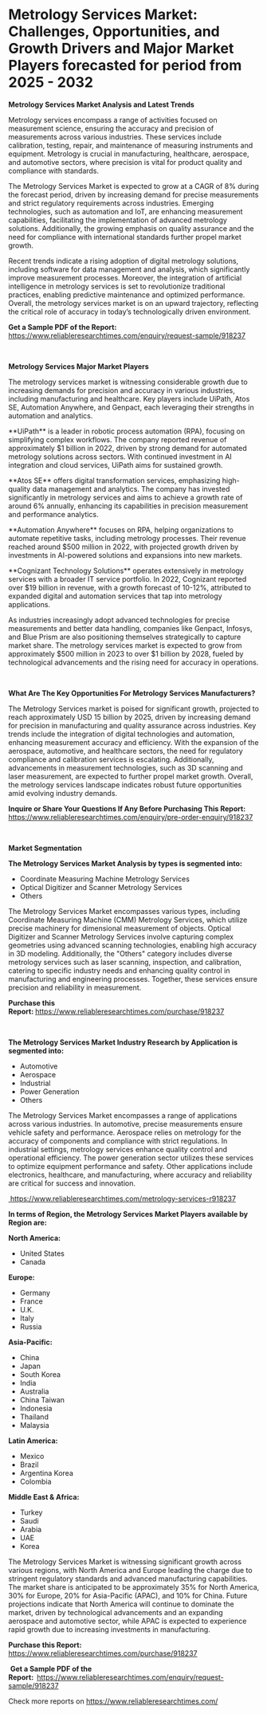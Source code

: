 <p><h1>Metrology Services Market: Challenges, Opportunities, and Growth Drivers and Major Market Players forecasted for period from 2025 - 2032</h1></p><p><strong>Metrology Services Market Analysis and Latest Trends</strong></p>
<p><p>Metrology services encompass a range of activities focused on measurement science, ensuring the accuracy and precision of measurements across various industries. These services include calibration, testing, repair, and maintenance of measuring instruments and equipment. Metrology is crucial in manufacturing, healthcare, aerospace, and automotive sectors, where precision is vital for product quality and compliance with standards.</p><p>The Metrology Services Market is expected to grow at a CAGR of 8% during the forecast period, driven by increasing demand for precise measurements and strict regulatory requirements across industries. Emerging technologies, such as automation and IoT, are enhancing measurement capabilities, facilitating the implementation of advanced metrology solutions. Additionally, the growing emphasis on quality assurance and the need for compliance with international standards further propel market growth.</p><p>Recent trends indicate a rising adoption of digital metrology solutions, including software for data management and analysis, which significantly improve measurement processes. Moreover, the integration of artificial intelligence in metrology services is set to revolutionize traditional practices, enabling predictive maintenance and optimized performance. Overall, the metrology services market is on an upward trajectory, reflecting the critical role of accuracy in today’s technologically driven environment.</p></p>
<p><strong>Get a Sample PDF of the Report:&nbsp;</strong> <a href="https://www.reliableresearchtimes.com/enquiry/request-sample/918237?utm_campaign=3293&utm_medium=2&utm_source=Github&utm_content=ia&utm_term=07032025&utm_id=metrology-services">https://www.reliableresearchtimes.com/enquiry/request-sample/918237</a></p>
<p>&nbsp;</p>
<p><strong>Metrology Services Major Market Players</strong></p>
<p><p>The metrology services market is witnessing considerable growth due to increasing demands for precision and accuracy in various industries, including manufacturing and healthcare. Key players include UiPath, Atos SE, Automation Anywhere, and Genpact, each leveraging their strengths in automation and analytics.</p><p>**UiPath** is a leader in robotic process automation (RPA), focusing on simplifying complex workflows. The company reported revenue of approximately $1 billion in 2022, driven by strong demand for automated metrology solutions across sectors. With continued investment in AI integration and cloud services, UiPath aims for sustained growth.</p><p>**Atos SE** offers digital transformation services, emphasizing high-quality data management and analytics. The company has invested significantly in metrology services and aims to achieve a growth rate of around 6% annually, enhancing its capabilities in precision measurement and performance analytics.</p><p>**Automation Anywhere** focuses on RPA, helping organizations to automate repetitive tasks, including metrology processes. Their revenue reached around $500 million in 2022, with projected growth driven by investments in AI-powered solutions and expansions into new markets. </p><p>**Cognizant Technology Solutions** operates extensively in metrology services with a broader IT service portfolio. In 2022, Cognizant reported over $19 billion in revenue, with a growth forecast of 10-12%, attributed to expanded digital and automation services that tap into metrology applications.</p><p>As industries increasingly adopt advanced technologies for precise measurements and better data handling, companies like Genpact, Infosys, and Blue Prism are also positioning themselves strategically to capture market share. The metrology services market is expected to grow from approximately $500 million in 2023 to over $1 billion by 2028, fueled by technological advancements and the rising need for accuracy in operations.</p></p>
<p>&nbsp;</p>
<p><strong>What Are The Key Opportunities For Metrology Services Manufacturers?</strong></p>
<p><p>The Metrology Services market is poised for significant growth, projected to reach approximately USD 15 billion by 2025, driven by increasing demand for precision in manufacturing and quality assurance across industries. Key trends include the integration of digital technologies and automation, enhancing measurement accuracy and efficiency. With the expansion of the aerospace, automotive, and healthcare sectors, the need for regulatory compliance and calibration services is escalating. Additionally, advancements in measurement technologies, such as 3D scanning and laser measurement, are expected to further propel market growth. Overall, the metrology services landscape indicates robust future opportunities amid evolving industry demands.</p></p>
<p><strong>Inquire or Share Your Questions If Any Before Purchasing This Report:</strong> <a href="https://www.reliableresearchtimes.com/enquiry/pre-order-enquiry/918237?utm_campaign=3293&utm_medium=2&utm_source=Github&utm_content=ia&utm_term=07032025&utm_id=metrology-services">https://www.reliableresearchtimes.com/enquiry/pre-order-enquiry/918237</a></p>
<p>&nbsp;</p>
<p><strong>Market Segmentation</strong></p>
<p><strong>The Metrology Services Market Analysis by types is segmented into:</strong></p>
<p><ul><li>Coordinate Measuring Machine Metrology Services</li><li>Optical Digitizer and Scanner Metrology Services</li><li>Others</li></ul></p>
<p><p>The Metrology Services Market encompasses various types, including Coordinate Measuring Machine (CMM) Metrology Services, which utilize precise machinery for dimensional measurement of objects. Optical Digitizer and Scanner Metrology Services involve capturing complex geometries using advanced scanning technologies, enabling high accuracy in 3D modeling. Additionally, the "Others" category includes diverse metrology services such as laser scanning, inspection, and calibration, catering to specific industry needs and enhancing quality control in manufacturing and engineering processes. Together, these services ensure precision and reliability in measurement.</p></p>
<p><strong>Purchase this Report:&nbsp;</strong><a href="https://www.reliableresearchtimes.com/purchase/918237?utm_campaign=3293&utm_medium=2&utm_source=Github&utm_content=ia&utm_term=07032025&utm_id=metrology-services">https://www.reliableresearchtimes.com/purchase/918237</a></p>
<p>&nbsp;</p>
<p><strong>The Metrology Services Market Industry Research by Application is segmented into:</strong></p>
<p><ul><li>Automotive</li><li>Aerospace</li><li>Industrial</li><li>Power Generation</li><li>Others</li></ul></p>
<p><p>The Metrology Services Market encompasses a range of applications across various industries. In automotive, precise measurements ensure vehicle safety and performance. Aerospace relies on metrology for the accuracy of components and compliance with strict regulations. In industrial settings, metrology services enhance quality control and operational efficiency. The power generation sector utilizes these services to optimize equipment performance and safety. Other applications include electronics, healthcare, and manufacturing, where accuracy and reliability are critical for success and innovation.</p></p>
<p><a href="https://www.reliableresearchtimes.com/metrology-services-r918237?utm_campaign=3293&utm_medium=2&utm_source=Github&utm_content=ia&utm_term=07032025&utm_id=metrology-services">&nbsp;https://www.reliableresearchtimes.com/metrology-services-r918237</a></p>
<p><strong>In terms of Region, the Metrology Services Market Players available by Region are:</strong></p>
<p>
    <p> <strong> North America: </strong>
        <ul>
            <li>United States</li>
            <li>Canada</li>
        </ul>
        </p> 
    <p> <strong> Europe: </strong>
        <ul>
            <li>Germany</li>
            <li>France</li>
            <li>U.K.</li>
            <li>Italy</li>
            <li>Russia</li>
        </ul>
        </p> 
    <p> <strong> Asia-Pacific: </strong>
        <ul>
            <li>China</li>
            <li>Japan</li>
            <li>South Korea</li>
            <li>India</li>
            <li>Australia</li>
            <li>China Taiwan</li>
            <li>Indonesia</li>
            <li>Thailand</li>
            <li>Malaysia</li>
        </ul>
        </p> 
    <p> <strong> Latin America: </strong>
        <ul>
            <li>Mexico</li>
            <li>Brazil</li>
            <li>Argentina Korea</li>
            <li>Colombia</li>
        </ul>
        </p> 
    <p> <strong> Middle East & Africa: </strong>
        <ul>
            <li>Turkey</li>
            <li>Saudi</li>
            <li>Arabia</li>
            <li>UAE</li>
            <li>Korea</li>
        </ul>
    </p>
    </p>
<p><p>The Metrology Services Market is witnessing significant growth across various regions, with North America and Europe leading the charge due to stringent regulatory standards and advanced manufacturing capabilities. The market share is anticipated to be approximately 35% for North America, 30% for Europe, 20% for Asia-Pacific (APAC), and 10% for China. Future projections indicate that North America will continue to dominate the market, driven by technological advancements and an expanding aerospace and automotive sector, while APAC is expected to experience rapid growth due to increasing investments in manufacturing.</p></p>
<p><strong>Purchase this Report: </strong><a href="https://www.reliableresearchtimes.com/purchase/918237?utm_campaign=3293&utm_medium=2&utm_source=Github&utm_content=ia&utm_term=07032025&utm_id=metrology-services">https://www.reliableresearchtimes.com/purchase/918237</a></p>
<p>&nbsp;<strong>Get a Sample PDF of the Report:&nbsp;&nbsp;</strong><a href="https://www.reliableresearchtimes.com/enquiry/request-sample/918237?utm_campaign=3293&utm_medium=2&utm_source=Github&utm_content=ia&utm_term=07032025&utm_id=metrology-services">https://www.reliableresearchtimes.com/enquiry/request-sample/918237</a></p>
<p><strong></strong></p>
<p>Check more reports on <a href="https://www.reliableresearchtimes.com/?utm_campaign=3293&utm_medium=2&utm_source=Github&utm_content=ia&utm_term=07032025&utm_id=metrology-services">https://www.reliableresearchtimes.com/</a></p>
